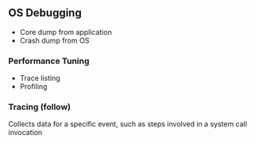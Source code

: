 ## OS Debugging

- Core dump
	from application
- Crash dump
	from OS

### Performance Tuning

 - Trace listing
 - Profiling

### Tracing (follow)

Collects data for a specific event, such as steps involved in a system call invocation
